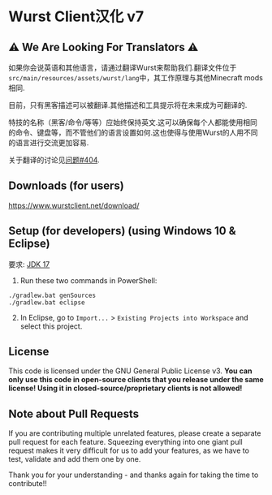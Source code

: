 # Wurst Client汉化 v7
## ⚠ We Are Looking For Translators ⚠

如果你会说英语和其他语言，请通过翻译Wurst来帮助我们.翻译文件位于`src/main/resources/assets/wurst/lang`中，其工作原理与其他Minecraft mods相同.

目前，只有黑客描述可以被翻译.其他描述和工具提示将在未来成为可翻译的.

特技的名称（黑客/命令/等等）应始终保持英文.这可以确保每个人都能使用相同的命令、键盘等，而不管他们的语言设置如何.这也使得与使用Wurst的人用不同的语言进行交流更加容易.

关于翻译的讨论见[问题#404](https://github.com/Wurst-Imperium/Wurst7/issues/404).
## Downloads (for users)

https://www.wurstclient.net/download/

## Setup (for developers) (using Windows 10 & Eclipse)

要求: [JDK 17](https://adoptium.net/?variant=openjdk17&jvmVariant=hotspot)

1. Run these two commands in PowerShell:

```
./gradlew.bat genSources
./gradlew.bat eclipse
```

2. In Eclipse, go to `Import...` > `Existing Projects into Workspace` and select this project.

## License

This code is licensed under the GNU General Public License v3. **You can only use this code in open-source clients that you release under the same license! Using it in closed-source/proprietary clients is not allowed!**

## Note about Pull Requests

If you are contributing multiple unrelated features, please create a separate pull request for each feature. Squeezing everything into one giant pull request makes it very difficult for us to add your features, as we have to test, validate and add them one by one.

Thank you for your understanding - and thanks again for taking the time to contribute!!
